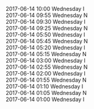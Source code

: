 2017-06-14 10:00 Wednesday  I  
2017-06-14 09:55 Wednesday  N  
2017-06-14 09:30 Wednesday  I  
2017-06-14 09:25 Wednesday  N  
2017-06-14 05:50 Wednesday  I  
2017-06-14 05:45 Wednesday  N  
2017-06-14 05:20 Wednesday  I  
2017-06-14 05:15 Wednesday  N  
2017-06-14 03:00 Wednesday  I  
2017-06-14 02:55 Wednesday  N  
2017-06-14 02:00 Wednesday  I  
2017-06-14 01:55 Wednesday  N  
2017-06-14 01:10 Wednesday  I  
2017-06-14 01:05 Wednesday  N  
2017-06-14 01:00 Wednesday  I  
